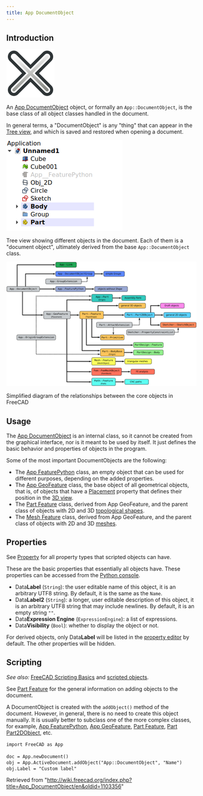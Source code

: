 ```yaml
---
title: App DocumentObject
---
```


## Introduction

![](/src/assets/images/Px.svg)

An [App DocumentObject](/App_DocumentObject "App DocumentObject") object, or formally an `App::DocumentObject`, is the base class of all object classes handled in the document.

In general terms, a "DocumentObject" is any "thing" that can appear in the [Tree view](/Tree_view "Tree view"), and which is saved and restored when opening a document.

![](/src/assets/images/App_DocumentObject_example.png)

Tree view showing different objects in the document. Each of them is a "document object", ultimately derived from the base `App::DocumentObject` class.

![](/src/assets/images/FreeCAD_core_objects.svg)

Simplified diagram of the relationships between the core objects in FreeCAD

## Usage

The [App DocumentObject](/App_DocumentObject "App DocumentObject") is an internal class, so it cannot be created from the graphical interface, nor is it meant to be used by itself. It just defines the basic behavior and properties of objects in the program.

Some of the most important DocumentObjects are the following:

- The [App FeaturePython](/App_FeaturePython "App FeaturePython") class, an empty object that can be used for different purposes, depending on the added properties.
- The [App GeoFeature](/App_GeoFeature "App GeoFeature") class, the base object of all geometrical objects, that is, of objects that have a [Placement](/Placement "Placement") property that defines their position in the [3D view](/3D_view "3D view").
- The [Part Feature](/Part_Feature "Part Feature") class, derived from App GeoFeature, and the parent class of objects with 2D and 3D [topological shapes](/Part_TopoShape "Part TopoShape").
- The [Mesh Feature](/Mesh_Feature "Mesh Feature") class, derived from App GeoFeature, and the parent class of objects with 2D and 3D [meshes](/Mesh_MeshObject "Mesh MeshObject").

## Properties

See [Property](/Property "Property") for all property types that scripted objects can have.

These are the basic properties that essentially all objects have. These properties can be accessed from the [Python console](/Python_console "Python console").

- Data**Label** (`String`): the user editable name of this object, it is an arbitrary UTF8 string. By default, it is the same as the `Name`.
- Data**Label2** (`String`): a longer, user editable description of this object, it is an arbitrary UTF8 string that may include newlines. By default, it is an empty string `""`.
- Data**Expression Engine** (`ExpressionEngine`): a list of expressions.
- Data**Visibility** (`Bool`): whether to display the object or not.

For derived objects, only Data**Label** will be listed in the [property editor](/Property_editor "Property editor") by default. The other properties will be hidden.

## Scripting

_See also:_ [FreeCAD Scripting Basics](/FreeCAD_Scripting_Basics "FreeCAD Scripting Basics") and [scripted objects](/Scripted_objects "Scripted objects").

See [Part Feature](/Part_Feature "Part Feature") for the general information on adding objects to the document.

A DocumentObject is created with the `addObject()` method of the document. However, in general, there is no need to create this object manually. It is usually better to subclass one of the more complex classes, for example, [App FeaturePython](/App_FeaturePython "App FeaturePython"), [App GeoFeature](/App_GeoFeature "App GeoFeature"), [Part Feature](/Part_Feature "Part Feature"), [Part Part2DObject](/Part_Part2DObject "Part Part2DObject"), etc.

```
import FreeCAD as App

doc = App.newDocument()
obj = App.ActiveDocument.addObject("App::DocumentObject", "Name")
obj.Label = "Custom label"

```

Retrieved from "<http://wiki.freecad.org/index.php?title=App_DocumentObject/en&oldid=1103356>"

